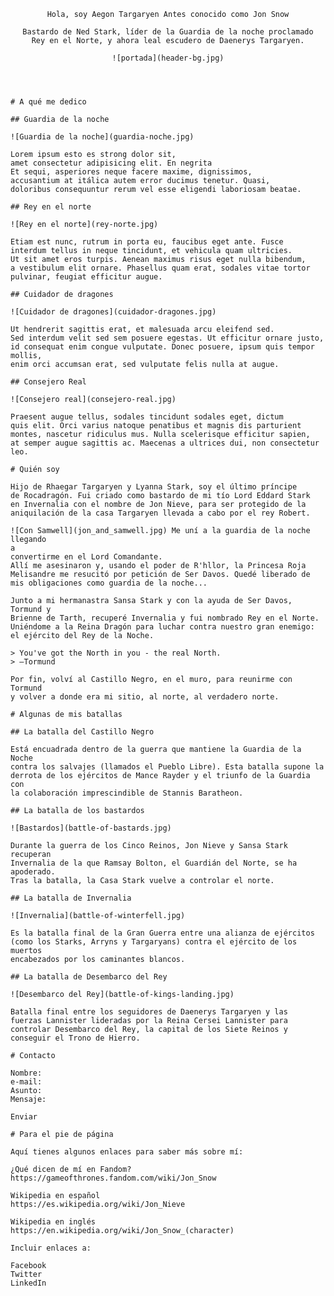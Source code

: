 <!DOCTYPE html>
<html lang="en">

<head>
  <meta charset="UTF-8">
  <meta http-equiv="X-UA-Compatible" content="IE=edge">
  <meta name="viewport" content="width=device-width, initial-scale=1.0">
  <title>Jon Snow</title>
</head>

<body>
  <header>

    Hola, soy Aegon Targaryen Antes conocido como Jon Snow

    Bastardo de Ned Stark, líder de la Guardia de la noche proclamado
    Rey en el Norte, y ahora leal escudero de Daenerys Targaryen.

    ![portada](header-bg.jpg)

  </header>


  <section>

    # A qué me dedico

    ## Guardia de la noche

    ![Guardia de la noche](guardia-noche.jpg)

    Lorem ipsum esto es strong dolor sit,
    amet consectetur adipisicing elit. En negrita
    Et sequi, asperiores neque facere maxime, dignissimos,
    accusantium at itálica autem error ducimus tenetur. Quasi,
    doloribus consequuntur rerum vel esse eligendi laboriosam beatae.

    ## Rey en el norte

    ![Rey en el norte](rey-norte.jpg)

    Etiam est nunc, rutrum in porta eu, faucibus eget ante. Fusce
    interdum tellus in neque tincidunt, et vehicula quam ultricies.
    Ut sit amet eros turpis. Aenean maximus risus eget nulla bibendum,
    a vestibulum elit ornare. Phasellus quam erat, sodales vitae tortor
    pulvinar, feugiat efficitur augue.

    ## Cuidador de dragones

    ![Cuidador de dragones](cuidador-dragones.jpg)

    Ut hendrerit sagittis erat, et malesuada arcu eleifend sed.
    Sed interdum velit sed sem posuere egestas. Ut efficitur ornare justo,
    id consequat enim congue vulputate. Donec posuere, ipsum quis tempor mollis,
    enim orci accumsan erat, sed vulputate felis nulla at augue.

    ## Consejero Real

    ![Consejero real](consejero-real.jpg)

    Praesent augue tellus, sodales tincidunt sodales eget, dictum
    quis elit. Orci varius natoque penatibus et magnis dis parturient
    montes, nascetur ridiculus mus. Nulla scelerisque efficitur sapien,
    at semper augue sagittis ac. Maecenas a ultrices dui, non consectetur
    leo.
  </section>

  <section>

    # Quién soy

    Hijo de Rhaegar Targaryen y Lyanna Stark, soy el último príncipe
    de Rocadragón. Fui criado como bastardo de mi tío Lord Eddard Stark
    en Invernalia con el nombre de Jon Nieve, para ser protegido de la
    aniquilación de la casa Targaryen llevada a cabo por el rey Robert.

    ![Con Samwell](jon_and_samwell.jpg) Me uní a la guardia de la noche llegando
    a
    convertirme en el Lord Comandante.
    Allí me asesinaron y, usando el poder de R'hllor, la Princesa Roja
    Melisandre me resucitó por petición de Ser Davos. Quedé liberado de
    mis obligaciones como guardia de la noche...

    Junto a mi hermanastra Sansa Stark y con la ayuda de Ser Davos, Tormund y
    Brienne de Tarth, recuperé Invernalia y fui nombrado Rey en el Norte.
    Uniéndome a la Reina Dragón para luchar contra nuestro gran enemigo:
    el ejército del Rey de la Noche.

    > You've got the North in you - the real North.
    > ―Tormund

    Por fin, volví al Castillo Negro, en el muro, para reunirme con Tormund
    y volver a donde era mi sitio, al norte, al verdadero norte.

  </section>


  <section>

    # Algunas de mis batallas

    ## La batalla del Castillo Negro

    Está encuadrada dentro de la guerra que mantiene la Guardia de la Noche
    contra los salvajes (llamados el Pueblo Libre). Esta batalla supone la
    derrota de los ejércitos de Mance Rayder y el triunfo de la Guardia con
    la colaboración imprescindible de Stannis Baratheon.

    ## La batalla de los bastardos

    ![Bastardos](battle-of-bastards.jpg)

    Durante la guerra de los Cinco Reinos, Jon Nieve y Sansa Stark recuperan
    Invernalia de la que Ramsay Bolton, el Guardián del Norte, se ha apoderado.
    Tras la batalla, la Casa Stark vuelve a controlar el norte.

    ## La batalla de Invernalia

    ![Invernalia](battle-of-winterfell.jpg)

    Es la batalla final de la Gran Guerra entre una alianza de ejércitos
    (como los Starks, Arryns y Targaryans) contra el ejército de los muertos
    encabezados por los caminantes blancos.

    ## La batalla de Desembarco del Rey

    ![Desembarco del Rey](battle-of-kings-landing.jpg)

    Batalla final entre los seguidores de Daenerys Targaryen y las
    fuerzas Lannister lideradas por la Reina Cersei Lannister para
    controlar Desembarco del Rey, la capital de los Siete Reinos y
    conseguir el Trono de Hierro.

  </section>

  <section>

    # Contacto

    Nombre:
    e-mail:
    Asunto:
    Mensaje:

    Enviar

  </section>


  <footer>

    # Para el pie de página

    Aquí tienes algunos enlaces para saber más sobre mí:

    ¿Qué dicen de mí en Fandom?
    https://gameofthrones.fandom.com/wiki/Jon_Snow

    Wikipedia en español
    https://es.wikipedia.org/wiki/Jon_Nieve

    Wikipedia en inglés
    https://en.wikipedia.org/wiki/Jon_Snow_(character)

    Incluir enlaces a:

    Facebook
    Twitter
    LinkedIn

  </footer>

</body>

</html>